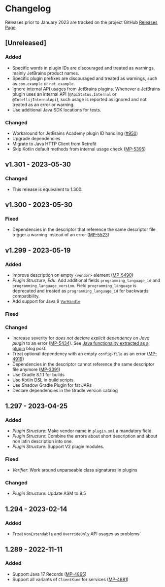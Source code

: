 # Changelog

Releases prior to January 2023 are tracked on the project GitHub [Releases Page](https://github.com/JetBrains/intellij-plugin-verifier/releases).

## [Unreleased]

### Added 

- Specific words in plugin IDs are discouraged and treated as warnings, mainly JetBrains product names. 
- Specific plugin prefixes are discouraged and treated as warnings, such as `com.example` or `net.example`.
- Ignore internal API usages from JetBrains plugins. Whenever a JetBrains plugin uses an internal API (`@ApiStatus.Internal` or `@IntellijInternalApi`), such usage is reported as ignored and not treated as an error or warning.
- Use additional Java SDK locations for tests.

### Changed

- Workaround for JetBrains Academy plugin ID handling ([#950](https://github.com/JetBrains/intellij-plugin-verifier/pull/950))
- Upgrade dependencies
- Migrate to Java HTTP Client from Retrofit
- Skip Kotlin default methods from internal usage check ([MP-5395](https://github.com/JetBrains/intellij-plugin-verifier/pull/885))

## v1.301 - 2023-05-30

### Changed

- This release is equivalent to 1.300.

## v1.300 - 2023-05-30

### Fixed
- Dependencies in the descriptor that reference the same descriptor file trigger a warning instead of an error ([MP-5523](https://youtrack.jetbrains.com/issue/MP-5523))

## v1.299 - 2023-05-19

### Added
- Improve description on empty `<vendor>` element ([MP-5490](https://youtrack.jetbrains.com/issue/MP-5490))
- _Plugin Structure, Edu_: Add additional fields `programming_language_id` and `programming_language_version`. Field   `programming_language` is deprecated and treated as `programming_language_id` for backwards compatibility.
- Add support for Java 9 [`VarHandle`](https://docs.oracle.com/en/java/javase/17/docs/api/java.base/java/lang/invoke/VarHandle.html) 

### Fixed

### Changed
- Increase severity for _does not declare explicit dependency on Java plugin_ to an error ([MP-5434](https://youtrack.jetbrains.com/issue/MP-5434)). See [Java functionality extracted as a plugin](https://blog.jetbrains.com/platform/2019/06/java-functionality-extracted-as-a-plugin) blog post.
- Treat optional dependency with an empty `config-file` as an error ([MP-4919](https://youtrack.jetbrains.com/issue/MP-4919))
- Dependencies in the descriptor cannot reference the same descriptor file anymore ([MP-3391](https://youtrack.jetbrains.com/issue/MP-3391))
- Use Gradle 8.1.1 for builds
- Use Kotlin DSL in build scripts
- Use Shadow Gradle Plugin for fat JARs
- Declare dependencies in the Gradle version catalog

## 1.297 - 2023-04-25

### Added

- _Plugin Structure_: Make vendor name in `plugin.xml` a mandatory field.
- _Plugin Structure_: Combine the errors about short description and about non latin description into one.
- _Plugin Structure_: Support V2 plugin modules.

### Fixed
- _Verifier_: Work around unparseable class signatures in plugins

### Changed

- _Plugin Structure_: Update ASM to 9.5

## 1.294 - 2023-02-14

### Added

- Treat `NonExtendable` and `OverrideOnly` API usages as problems`

## 1.289 - 2022-11-11

### Added

- Support Java 17 Records ([MP-4865](https://youtrack.jetbrains.com/issue/MP-4865/Plugin-Verifier-Problems-handling-java.lang.Record))
- Support all variants of `ClientKind` for services  ([MP-4881](https://youtrack.jetbrains.com/issue/MP-4881/Plugin-Verifier-support-all-variants-of-com.intellij.openapi.client.ClientKind-for-services))

[next]: https://github.com/JetBrains/intellij-plugin-verifier/compare/v1.299...HEAD
[1.299]: https://github.com/JetBrains/intellij-plugin-verifier/compare/v1.297...v1.299
[1.297]: https://github.com/JetBrains/intellij-plugin-verifier/compare/v1.294...v1.297
[1.294]: https://github.com/JetBrains/intellij-plugin-verifier/compare/v1.289...v1.294
[1.289]: https://github.com/JetBrains/intellij-plugin-verifier/compare/v1.288...v1.289
